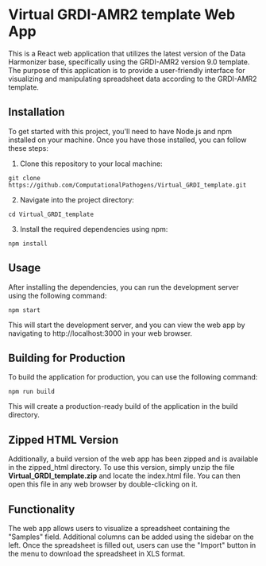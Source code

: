 # Virtual GRDI-AMR2 template Web App

This is a React web application that utilizes the latest version of the Data Harmonizer base, specifically using the GRDI-AMR2 version 9.0 template. The purpose of this application is to provide a user-friendly interface for visualizing and manipulating spreadsheet data according to the GRDI-AMR2 template.

## Installation

To get started with this project, you'll need to have Node.js and npm installed on your machine. Once you have those installed, you can follow these steps:

1. Clone this repository to your local machine:

```
git clone https://github.com/ComputationalPathogens/Virtual_GRDI_template.git
```

2. Navigate into the project directory:

```
cd Virtual_GRDI_template
```


3. Install the required dependencies using npm:
```
npm install
```

## Usage
After installing the dependencies, you can run the development server using the following command:

```
npm start
```

This will start the development server, and you can view the web app by navigating to http://localhost:3000 in your web browser.

## Building for Production
To build the application for production, you can use the following command:

```
npm run build
```

This will create a production-ready build of the application in the build directory.

## Zipped HTML Version
Additionally, a build version of the web app has been zipped and is available in the zipped_html directory. To use this version, simply unzip the file **Virtual_GRDI_template.zip** and locate the index.html file. You can then open this file in any web browser by double-clicking on it.

## Functionality
The web app allows users to visualize a spreadsheet containing the "Samples" field. Additional columns can be added using the sidebar on the left. Once the spreadsheet is filled out, users can use the "Import" button in the menu to download the spreadsheet in XLS format. 
